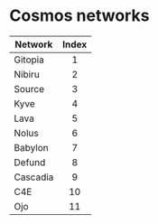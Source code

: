 # Cosmos networks

| Network   | Index |
|-----------|:-----:|
| Gitopia   |   1   |
| Nibiru    |   2   |
| Source    |   3   |
| Kyve      |   4   |
| Lava      |   5   |
| Nolus     |   6   |
| Babylon   |   7   |
| Defund    |   8   |
| Cascadia  |   9   |
| C4E       |  10   |
| Ojo       |  11   |
